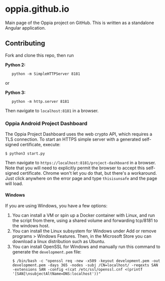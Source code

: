 # oppia.github.io

Main page of the Oppia project on GitHub. This is written as a standalone
Angular application.

## Contributing

Fork and clone this repo, then run

**Python 2:**
```
   python -m SimpleHTTPServer 8181
```

or

**Python 3:**
```
   python -m http.server 8181
```

Then navigate to `localhost:8181` in a browser.

### Oppia Android Project Dashboard

The Oppia Project Dashboard uses the web crypto API, which requires a TLS connection.
To start an HTTPS simple server with a generated self-signed certificate, execute:

```shell
$ python3 start.py
```

Then navigate to `https://localhost:8181/project-dashboard` in a browser.  Note that
you will need to explicitly permit the browser to accept this self-signed certificate.
Chrome won't let you do that, but there's a workaround.  Just click anywhere on the
error page and type `thisisunsafe` and the page will load.

#### Windows

If you are using Windows, you have a few options:

1. You can install a VM or spin up a Docker container with Linux, and run the script
   from there, using a shared volume and forwarding tcp/8181 to the windows host.
2. You can install the Linux subsystem for Windows under Add or remove programs >
   Windows Features.  Then, in the Microsoft Store you can download a linux distribution
   such as Ubuntu.
3. You can install OpenSSL for Windows and manually run this command to generate the
   `development.pem` file:
   ```shell
   $ /bin/bash -c "openssl req -new -x509 -keyout development.pem -out development.pem -days 365 -nodes -subj /CN=localhost/ -reqexts SAN -extensions SAN -config <(cat /etc/ssl/openssl.cnf <(printf '[SAN]\nsubjectAltName=DNS:localhost'))"
   ```
